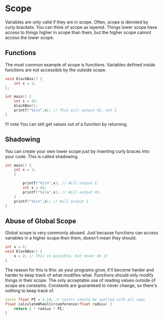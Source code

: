 # Scope

Variables are only valid if they are in scope. Often, scope is denoted by curly brackets. You can think of scope as layered. Things lower scope have access to things higher in scope than them, but the higher scope cannot access the lower scope.

## Functions

The most common example of scope is functions. Variables defined inside functions are not accessible by the outside scope.

```cpp
void blackBox() {
    int x = 1;
};

int main() {
    int x = 42;
    blackBox();
    printf("%i\n",x); // This will output 42, not 1
}
```

<!-- prettier-ignore -->
!!! note
     You can still get values out of a function by returning.

## Shadowing

You can create your own lower scope just by inserting curly braces into your code. This is called shadowing.

```cpp
int main() {
    int x = 1;
    {

        printf("%i\n",x); // Will output 1.
        int x = 42;
        printf("%i\n",x); // Will output 42.
    }
    printf("%i\n",x); // Will output 1.
}
```

## Abuse of Global Scope

Global scope is very commonly abused. Just because functions can access variables in a higher scope then them, doesn't mean they should.

```cpp
int x = 4;
void blackBox() {
    x = 2; // This is possible, but never do it
}
```

The reason for this is this: as your programs grow, it'll become harder and harder to keep track of what modifies what. Functions should only modify things in their scope. The only acceptable use of reading values outside of scope are constants. Constants are guaranteed to never change, so there's nothing to keep track of.

```cpp
const float PI = 3.14; // Consts should be spelled with all caps
float calculateWheelCircumference(float radius) {
    return 2 * radius * PI;
}
```
